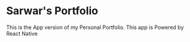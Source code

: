 # Sarwar's Portfolio
This is the App version of my Personal Portfolio.
This app is Powered by React Native
